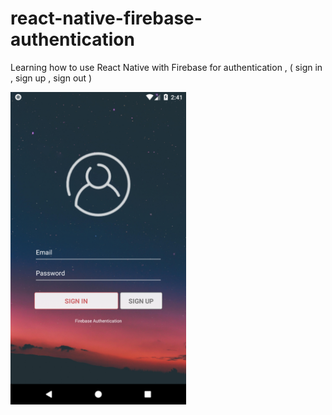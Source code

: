 # react-native-firebase-authentication
Learning how to use React Native with Firebase for authentication , ( sign in , sign up , sign out ) 

<img src='https://github.com/WadhahEssam/react-native-firebase-authentication/blob/master/img/screenshot.png' height=500>
